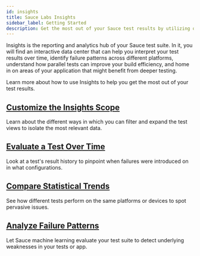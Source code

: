 ```yaml
---
id: insights
title: Sauce Labs Insights
sidebar_label: Getting Started
description: Get the most out of your Sauce test results by utilizing our machine learning driven interpretation of your test data.
---
```


Insights is the reporting and analytics hub of your Sauce test suite. In it, you will find an interactive data center that can help you interpret your test results over time, identify failure patterns across different platforms, understand how parallel tests can improve your build efficiency, and home in on areas of your application that might benefit from deeper testing.

Learn more about how to use Insights to help you get the most out of your test results.

<div class="box-wrapper" markdown="1">
  <div class="box box1 card">
    <div class="container">
    <h2><a href="/insights/scope">Customize the Insights Scope</a></h2>
    <p>Learn about the different ways in which you can filter and expand the test views to isolate the most relevant data.</p>
    </div>
  </div>
  <div class="box box2 card">
    <div class="container">
    <h2><a href="/insights/history">Evaluate a Test Over Time</a></h2>
    <p>Look at a test's result history to pinpoint when failures were introduced on in what configurations.</p>
    </div>
  </div>
  <div class="box box3 card">
    <div class="container">
    <h2><a href="/insights/trends">Compare Statistical Trends</a></h2>
    <p>See how different tests perform on the same platforms or devices to spot pervasive issues.</p>
    </div>
  </div>
  <div class="box box4 card">
    <div class="container">
    <h2><a href="/insights/failure-analysis">Analyze Failure Patterns</a></h2>
    <p>Let Sauce machine learning evaluate your test suite to detect underlying weaknesses in your tests or app.</p>
    </div>
  </div>
</div>
